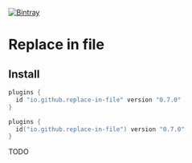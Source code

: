 [![Bintray](https://img.shields.io/gradle-plugin-portal/v/io.github.dryrum.replace-in-file
)](https://plugins.gradle.org/plugin/io.github.dryrum.replace-in-file)

# Replace in file

## Install

```groovy
plugins {
  id "io.github.replace-in-file" version "0.7.0"
}
```
```kotlin
plugins {
  id("io.github.replace-in-file") version "0.7.0"
}
```

TODO
